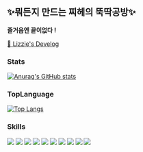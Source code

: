 ## ✨뭐든지 만드는 찌헤의 뚝딱공방✨
**즐거움엔 끝이없다 !**
<br />

[📝 Lizzie's Develog](https://www.lizzie-develog.com/)

### Stats
[![Anurag's GitHub stats](https://github-readme-stats.vercel.app/api?username=2wisdom)](https://github.com/2wisdom/github-readme-stats)

### TopLanguage
[![Top Langs](https://github-readme-stats.vercel.app/api/top-langs/?username=2wisdom&hide=jupyter%20notebook&layout=compact)](https://github.com/2wisdom/github-readme-stats)

### Skills

<p>
    <img src="https://img.shields.io/badge/React.js-61DAFB?style=flat-square&logo=react&logoColor=white"/>
    <img src="https://img.shields.io/badge/Next.js-000000?style=flat-square&logo=Next.js&logoColor=white"/>
    <img src="https://img.shields.io/badge/Node.js-339933?style=flat-square&logo=node.js&logoColor=white"/>
    <img src="https://img.shields.io/badge/Javascript-ffb13b?style=flat-square&logo=javascript&logoColor=white"/>
    <img src="https://img.shields.io/badge/Typescript-3178C6?style=flat-square&logo=typescript&logoColor=white"/>
    <img src="https://img.shields.io/badge/Python-3776AB?style=flat-square&logo=Python&logoColor=white"/>
    <img src="https://img.shields.io/badge/HTML5-E34F26?style=flat-square&logo=html5&logoColor=white"/>
    <img src="https://img.shields.io/badge/CSS-1572B6?style=flat-square&logo=css3&logoColor=white"/>
    <img src="https://img.shields.io/badge/Git-F05032?style=flat-square&logo=Git&logoColor=white"/>
    <img src="https://img.shields.io/badge/vscode-007ACC?style=flat-square&logo=visualstudiocode&logoColor=white"/>
</p>


